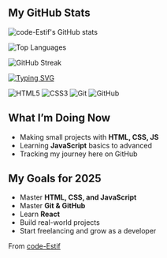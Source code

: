 ## My GitHub Stats

<!-- GitHub Stats Card -->
![code-Estif's GitHub stats](https://github-readme-stats.vercel.app/api?username=code-Estif&show_icons=true&theme=transparent)

<!-- Most Used Languages Card -->
![Top Languages](https://github-readme-stats.vercel.app/api/top-langs/?username=code-Estif&layout=compact&theme=transparent)

<!-- GitHub Streak Card -->
![GitHub Streak](https://github-readme-streak-stats.herokuapp.com/?user=code-Estif&theme=transparent)

[![Typing SVG](https://readme-typing-svg.herokuapp.com?size=25&color=00FFB3&lines=I+am+a+Frontend+Developer;HTML+and+CSS+lover;Learning+JavaScript)](https://git.io/typing-svg)


<img src="https://img.shields.io/badge/HTML5-E34F26?style=for-the-badge&logo=html5&logoColor=white" alt="HTML5" />
<img src="https://img.shields.io/badge/CSS3-1572B6?style=for-the-badge&logo=css3&logoColor=white" alt="CSS3" />
<img src="https://img.shields.io/badge/Git-F05032?style=for-the-badge&logo=git&logoColor=white" alt="Git" />
<img src="https://img.shields.io/badge/GitHub-181717?style=for-the-badge&logo=github&logoColor=white" alt="GitHub" />

## What I’m Doing Now
-  Making small projects with **HTML, CSS, JS**
-  Learning **JavaScript** basics to advanced
-  Tracking my journey here on GitHub

## My Goals for 2025
-  Master **HTML, CSS, and JavaScript**
-  Master **Git & GitHub**
-  Learn **React**
-  Build real-world projects
- Start freelancing and grow as a developer

From [code-Estif](https://github.com/code-Estif)
